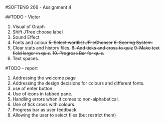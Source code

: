 #SOFTENG 206 - Assignment 4

##TODO - Victor
1. Visual of Graph 
2. Shift JTree choose label
3. Sound Effect
4. Fonts and colour
~~5. Select wordlist JFileChooser~~
~~6. Scoring System.~~
7. Clear stats and history files.
~~8. Add ticks and cross to quiz~~
~~9. Make text field larger in quiz.~~
~~10. Progress Bar for quiz.~~
11. Text spaces.


#TODO - report
1. Addressing the welcome page
2. Addressing the design decisions for colours and different fonts.
3. use of enter button
4. Use of icons in tabbed pane. 
5. Handling errors when it comes to non-alphabetical.
6. Use of tick cross with colours.
7. Progress bar as user feedback.
8. Allowing the user to select files (but restrict them)
